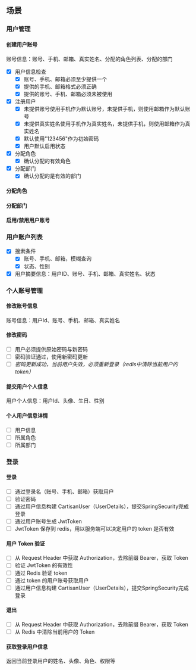 ## 场景

### 用户管理

#### 创建用户账号

账号信息：账号、手机、邮箱、真实姓名、分配的角色列表、分配的部门

+ [x] 用户信息检查
    - [x] 账号、手机、邮箱必须至少提供一个
    - [x] 提供的手机、邮箱格式必须正确
    - [x] 提供的账号、手机、邮箱必须未被使用
+ [x] 注册用户
    - [x] 未提供账号使用手机作为默认账号，未提供手机，则使用邮箱作为默认账号
    - [x] 未提供真实姓名使用手机作为真实姓名，未提供手机，则使用邮箱作为真实姓名
    - [x] 默认使用"123456"作为初始密码
    - [x] 用户默认启用状态
+ [x] 分配角色
    - [x] 确认分配的有效角色
+ [x] 分配部门
    - [x] 确认分配的是有效的部门

#### 分配角色

#### 分配部门

#### 启用/禁用用户账号

### 用户账户列表

+ [x] 搜索条件
    - [x] 账号、手机、邮箱，模糊查询
    - [x] 状态、性别
+ [x] 用户摘要信息：用户ID、账号、手机、邮箱、真实姓名、状态

### 个人账号管理

#### 修改账号信息

账号信息：用户Id、账号、手机、邮箱、真实姓名

#### 修改密码

+ [ ] 用户必须提供原始密码与新密码
+ [ ] 密码验证通过，使用新密码更新
+ [ ] *密码更新成功，当前用户失效，必须重新登录（redis中清除当前用户的token）*

#### 提交用户个人信息

用户个人信息：用户Id、头像、生日、性别

#### 个人用户信息详情

+ [ ] 用户信息
+ [ ] 所属角色
+ [ ] 所属部门

### 登录

#### 登录

+ [ ] 通过登录名（账号、手机、邮箱）获取用户
+ [ ] 验证密码
+ [ ] 通过用户信息构建 CartisanUser（UserDetails），提交SpringSecurity完成登录
+ [ ] 通过用户账号生成 JwtToken
+ [ ] JwtToken 保存到 redis，用以服务端可以决定用户的 token 是否有效

#### 用户 Token 验证

+ [ ] 从 Request Header 中获取 Authorization，去除前缀 Bearer，获取 Token
+ [ ] 验证 JwtToken 的有效性
+ [ ] 通过 Redis 验证 token 
+ [ ] 通过 token 的用户账号获取用户
+ [ ] 通过用户信息构建 CartisanUser（UserDetails），提交SpringSecurity完成登录

#### 退出

+ [ ] 从 Request Header 中获取 Authorization，去除前缀 Bearer，获取 Token
+ [ ] 从 Redis 中清除当前用户的 Token

#### 获取登录用户信息

返回当前登录用户的姓名、头像、角色、权限等




